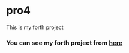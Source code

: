 # pro4
This is my forth project

### You can see my forth project from [here](https://saifhayek.github.io/pro4/)
